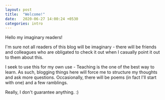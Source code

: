 ```yaml
---
layout: post
title:  "Welcome!"
date:   2020-06-27 14:00:24 +0530
categories: intro
---
```


Hello my imaginary readers!

I'm sure not all readers of this blog will be imaginary - there will be friends and colleagues who are obligated to check it out when I casually point it out to them about this.

I seek to use this for my own use - Teaching is the one of the best way to learn. As such, blogging things here will force me to structure my thoughts and ask more questions. Occasionally, there will be poems (in fact I'll start with one) and a few ramblings. 

Really, I don't guarantee anything. :)
